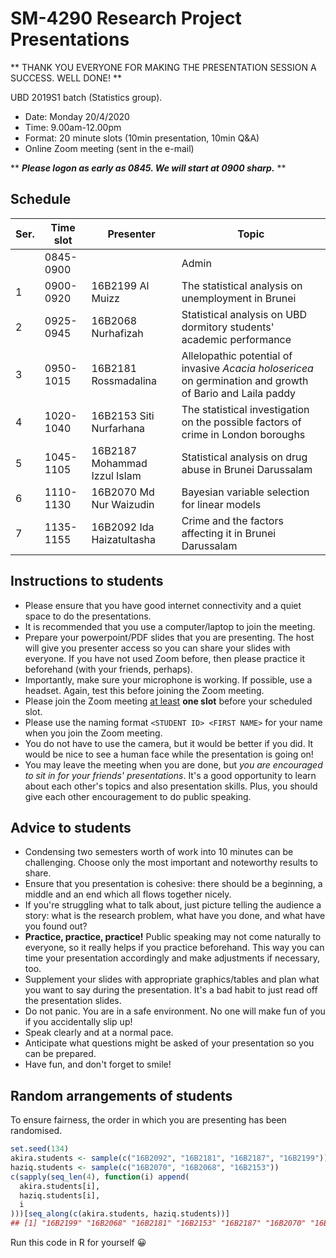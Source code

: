 # SM-4290 Research Project Presentations

** THANK YOU EVERYONE FOR MAKING THE PRESENTATION SESSION A SUCCESS. WELL DONE! **

UBD 2019S1 batch (Statistics group). 

- Date: Monday 20/4/2020 
- Time: 9.00am-12.00pm
- Format: 20 minute slots (10min presentation, 10min Q&A)
- Online Zoom meeting (sent in the e-mail)

** ***Please logon as early as 0845. We will start at 0900 sharp.*** **

## Schedule

| ﻿Ser. | Time slot | Presenter                 | Topic                                                                             |
|---|-----------|------------------------------|-----------------------------------------------------------------------------------|
|   | 0845-0900 |                              | Admin                                                                             |
| 1 | 0900-0920 | 16B2199 Al Muizz             | The statistical analysis on unemployment in Brunei                                |
| 2 | 0925-0945 | 16B2068 Nurhafizah           | Statistical analysis on UBD dormitory students' academic performance              |
| 3 | 0950-1015 | 16B2181 Rossmadalina         | Allelopathic potential of invasive *Acacia holosericea* on germination and growth of Bario and Laila paddy |
| 4 | 1020-1040 | 16B2153 Siti Nurfarhana      | The statistical investigation on the possible factors of crime in London boroughs |
| 5 | 1045-1105 | 16B2187 Mohammad Izzul Islam | Statistical analysis on drug abuse in Brunei Darussalam                           |
| 6 | 1110-1130 | 16B2070 Md Nur Waizudin      | Bayesian variable selection for linear models                                     |
| 7 | 1135-1155 | 16B2092 Ida Haizatultasha    | Crime and the factors affecting it in Brunei Darussalam                           |

## Instructions to students

- Please ensure that you have good internet connectivity and a quiet space to do the presentations.
- It is recommended that you use a computer/laptop to join the meeting.
- Prepare your powerpoint/PDF slides that you are presenting. The host will give you presenter access so you can share your slides with everyone. If you have not used Zoom before, then please practice it beforehand (with your friends, perhaps).
- Importantly, make sure your microphone is working. If possible, use a headset. Again, test this before joining the Zoom meeting.
- Please join the Zoom meeting <u>at least</u> **one slot** before your scheduled slot.
- Please use the naming format `<STUDENT ID> <FIRST NAME>` for your name when you join the Zoom meeting.
- You do not have to use the camera, but it would be better if you did. It would be nice to see a human face while the presentation is going on!
- You may leave the meeting when you are done, but *you are encouraged to sit in for your friends' presentations*. It's a good opportunity to learn about each other's topics and also presentation skills. Plus, you should give each other encouragement to do public speaking.

## Advice to students

- Condensing two semesters worth of work into 10 minutes can be challenging. Choose only the most important and noteworthy results to share.
- Ensure that you presentation is cohesive: there should be a beginning, a middle and an end which all flows together nicely.
- If you're struggling what to talk about, just picture telling the audience a story: what is the research problem, what have you done, and what have you found out?
- **Practice, practice, practice!** Public speaking may not come naturally to everyone, so it really helps if you practice beforehand. This way you can time your presentation accordingly and make adjustments if necessary, too.
- Supplement your slides with appropriate graphics/tables and plan what you want to say during the presentation. It's a bad habit to just read off the presentation slides. 
- Do not panic. You are in a safe environment. No one will make fun of you if you accidentally slip up! 
- Speak clearly and at a normal pace.
- Anticipate what questions might be asked of your presentation so you can be prepared.
- Have fun, and don't forget to smile!


## Random arrangements of students

To ensure fairness, the order in which you are presenting has been randomised.

```r
set.seed(134)
akira.students <- sample(c("16B2092", "16B2181", "16B2187", "16B2199"))
haziq.students <- sample(c("16B2070", "16B2068", "16B2153"))
c(sapply(seq_len(4), function(i) append(
  akira.students[i], 
  haziq.students[i],
  i
)))[seq_along(c(akira.students, haziq.students))]
## [1] "16B2199" "16B2068" "16B2181" "16B2153" "16B2187" "16B2070" "16B2092"
```

Run this code in R for yourself 😀
